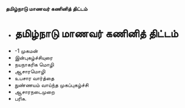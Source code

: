 **தமிழ்நாடு மாணவர் கணினித் திட்டம்**
- # தமிழ்நாடு மாணவர் கணினித் திட்டம்
- -1 முகமன்
- இன்புகழ்ச்சியுரை
- நயநாகரிக மொழி
- ஆசாரமொழி
- உபசார வார்த்தை
- நுண்ணயம் வாய்ந்த முகப்புகழ்ச்சி
- ஆசாரநடைமுறை
- பரிசு.


